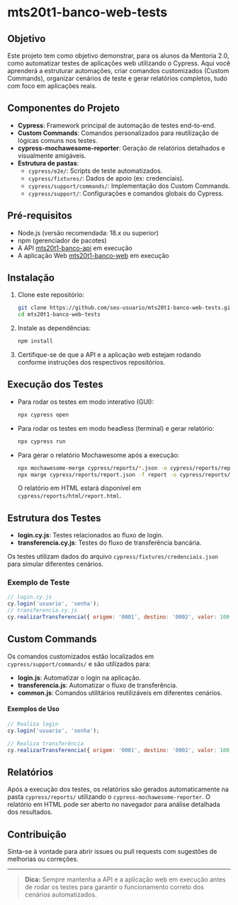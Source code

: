 # mts20t1-banco-web-tests

## Objetivo

Este projeto tem como objetivo demonstrar, para os alunos da Mentoria 2.0, como automatizar testes de aplicações web utilizando o Cypress. Aqui você aprenderá a estruturar automações, criar comandos customizados (Custom Commands), organizar cenários de teste e gerar relatórios completos, tudo com foco em aplicações reais.

## Componentes do Projeto

- **Cypress**: Framework principal de automação de testes end-to-end.
- **Custom Commands**: Comandos personalizados para reutilização de lógicas comuns nos testes.
- **cypress-mochawesome-reporter**: Geração de relatórios detalhados e visualmente amigáveis.
- **Estrutura de pastas**:
  - `cypress/e2e/`: Scripts de teste automatizados.
  - `cypress/fixtures/`: Dados de apoio (ex: credenciais).
  - `cypress/support/commands/`: Implementação dos Custom Commands.
  - `cypress/support/`: Configurações e comandos globais do Cypress.

## Pré-requisitos

- Node.js (versão recomendada: 18.x ou superior)
- npm (gerenciador de pacotes)
- A API [mts20t1-banco-api](https://github.com/dennyscaetano/mts20t1-banco-api) em execução
- A aplicação Web [mts20t1-banco-web](https://github.com/dennyscaetano/mts20t1-banco-web) em execução

## Instalação

1. Clone este repositório:
   ```bash
   git clone https://github.com/seu-usuario/mts20t1-banco-web-tests.git
   cd mts20t1-banco-web-tests
   ```

2. Instale as dependências:
   ```bash
   npm install
   ```

3. Certifique-se de que a API e a aplicação web estejam rodando conforme instruções dos respectivos repositórios.

## Execução dos Testes

- Para rodar os testes em modo interativo (GUI):
  ```bash
  npx cypress open
  ```
- Para rodar os testes em modo headless (terminal) e gerar relatório:
  ```bash
  npx cypress run
  ```

- Para gerar o relatório Mochawesome após a execução:
  ```bash
  npx mochawesome-merge cypress/reports/*.json -o cypress/reports/report.json
  npx marge cypress/reports/report.json -f report -o cypress/reports/html
  ```
  O relatório em HTML estará disponível em `cypress/reports/html/report.html`.

## Estrutura dos Testes

- **login.cy.js**: Testes relacionados ao fluxo de login.
- **transferencia.cy.js**: Testes do fluxo de transferência bancária.

Os testes utilizam dados do arquivo `cypress/fixtures/credenciais.json` para simular diferentes cenários.

### Exemplo de Teste

```js
// login.cy.js
cy.login('usuario', 'senha');
// transferencia.cy.js
cy.realizarTransferencia({ origem: '0001', destino: '0002', valor: 100 });
```

## Custom Commands

Os comandos customizados estão localizados em `cypress/support/commands/` e são utilizados para:

- **login.js**: Automatizar o login na aplicação.
- **transferencia.js**: Automatizar o fluxo de transferência.
- **common.js**: Comandos utilitários reutilizáveis em diferentes cenários.

#### Exemplos de Uso

```js
// Realiza login
cy.login('usuario', 'senha');

// Realiza transferência
cy.realizarTransferencia({ origem: '0001', destino: '0002', valor: 100 });
```

## Relatórios

Após a execução dos testes, os relatórios são gerados automaticamente na pasta `cypress/reports/` utilizando o `cypress-mochawesome-reporter`. O relatório em HTML pode ser aberto no navegador para análise detalhada dos resultados.

## Contribuição

Sinta-se à vontade para abrir issues ou pull requests com sugestões de melhorias ou correções.

---

> **Dica:** Sempre mantenha a API e a aplicação web em execução antes de rodar os testes para garantir o funcionamento correto dos cenários automatizados. 